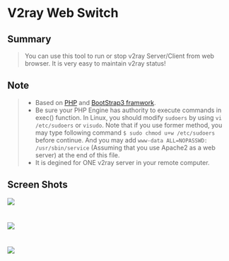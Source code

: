 # V2ray Web Switch
## Summary
>You can use this tool to run or stop v2ray Server/Client from web browser. It is very easy to maintain v2ray status!
## Note
> * Based on [PHP](http://php.net/) and [BootStrap3 framwork](http://getbootstrap.com/).
> * Be sure your PHP Engine has authority to execute commands in exec() function. In Linux, you should modify `sudoers` by using `vi /etc/sudoers` or `visudo`. Note that if you use former method, you may type following command `$ sudo chmod u+w /etc/sudoers` before continue. And you may add `www-data ALL=NOPASSWD: /usr/sbin/service` (Assuming that you use Apache2 as a web server) at the end of this file.
> * It is degined for ONE v2ray server in your remote computer.
## Screen Shots
![](http://xxx.fishc.com/album/201801/12/185716xefcccxrufbpc4ck.png)
#
![](http://xxx.fishc.com/album/201801/12/185718loo8u00epglgg7ae.png)
#
![](http://xxx.fishc.com/album/201801/12/185719er9y3zx65xtc4hzr.png)
